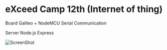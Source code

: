 # eXceed Camp 12th (Internet of thing)

Board Galileo + NodeMCU Serial Communication

Server Node.js Express

![ScreenShot](https://raw.githubusercontent.com/SzNeUrTo/exceed_12th_iot/master/screenshot.png)
